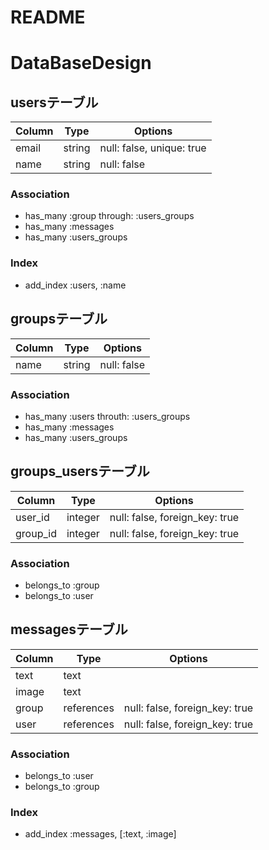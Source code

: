 # README

# DataBaseDesign

## usersテーブル

|Column|Type|Options|
|------|----|-------|
|email|string|null: false, unique: true|
|name|string|null: false|

### Association
- has_many :group through: :users_groups
- has_many :messages
- has_many :users_groups

### Index
- add_index :users, :name

## groupsテーブル

|Column|Type|Options|
|------|----|-------|
|name|string|null: false|

### Association
- has_many :users throuth: :users_groups
- has_many :messages
- has_many :users_groups

## groups_usersテーブル

|Column|Type|Options|
|------|----|-------|
|user_id|integer|null: false, foreign_key: true|
|group_id|integer|null: false, foreign_key: true|

### Association
- belongs_to :group
- belongs_to :user

## messagesテーブル

|Column|Type|Options|
|------|----|-------|
|text|text||
|image|text||
|group|references|null: false, foreign_key: true|
|user|references|null: false, foreign_key: true|

### Association
- belongs_to :user
- belongs_to :group

### Index
- add_index :messages, [:text, :image]
